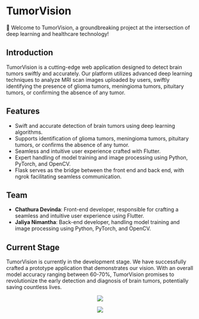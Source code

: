 # TumorVision

🧠 Welcome to TumorVision, a groundbreaking project at the intersection of deep learning and healthcare technology!

## Introduction
TumorVision is a cutting-edge web application designed to detect brain tumors swiftly and accurately. Our platform utilizes advanced deep learning techniques to analyze MRI scan images uploaded by users, swiftly identifying the presence of glioma tumors, meningioma tumors, pituitary tumors, or confirming the absence of any tumor.

## Features
- Swift and accurate detection of brain tumors using deep learning algorithms.
- Supports identification of glioma tumors, meningioma tumors, pituitary tumors, or confirms the absence of any tumor.
- Seamless and intuitive user experience crafted with Flutter.
- Expert handling of model training and image processing using Python, PyTorch, and OpenCV.
- Flask serves as the bridge between the front end and back end, with ngrok facilitating seamless communication.

## Team
- **Chathura Devinda**: Front-end developer, responsible for crafting a seamless and intuitive user experience using Flutter.
- **Jaliya Nimantha**: Back-end developer, handling model training and image processing using Python, PyTorch, and OpenCV.

## Current Stage
TumorVision is currently in the development stage. We have successfully crafted a prototype application that demonstrates our vision. With an overall model accuracy ranging between 60-70%, TumorVision promises to revolutionize the early detection and diagnosis of brain tumors, potentially saving countless lives.

<p align="center">
  <img src="https://github.com/jaliyanimanthako/TumorVision/assets/161110418/dd668d64-81f2-4e97-897e-049a40cbb29e" >
</p>

<p align="center">
  <img src="https://github.com/jaliyanimanthako/TumorVision/assets/161110418/c5a81a08-1700-48fe-b96c-4724488a1670" >
</p>

